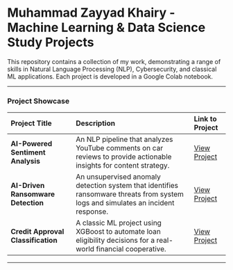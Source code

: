 # Muhammad Zayyad Khairy - Machine Learning & Data Science Study Projects

This repository contains a collection of my work, demonstrating a range of skills in Natural Language Processing (NLP), Cybersecurity, and classical ML applications. Each project is developed in a Google Colab notebook.

---

### **Project Showcase**

| Project Title                               | Description                                                                                                                   | Link to Project                                                |
| :------------------------------------------ | :---------------------------------------------------------------------------------------------------------------------------- | :------------------------------------------------------------- |
| **AI-Powered Sentiment Analysis** | An NLP pipeline that analyzes YouTube comments on car reviews to provide actionable insights for content strategy.              | [View Project](./sentiment-analysis/)                          |
| **AI-Driven Ransomware Detection** | An unsupervised anomaly detection system that identifies ransomware threats from system logs and simulates an incident response. | [View Project](./ransomware-detection/)                        |
| **Credit Approval Classification** | A classic ML project using XGBoost to automate loan eligibility decisions for a real-world financial cooperative.              | [View Project](./loan-classification/)                         |

---
